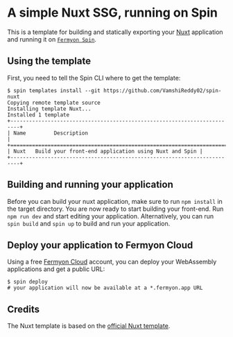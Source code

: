 # A simple Nuxt SSG, running on Spin

This is a template for building and statically exporting your
[Nuxt](https://nuxt.com/) application and running it on
[`Fermyon Spin`](https://developer.fermyon.com/spin).

## Using the template

First, you need to tell the Spin CLI where to get the template:

```console
$ spin templates install --git https://github.com/VamshiReddy02/spin-nuxt
Copying remote template source
Installing template Nuxt...
Installed 1 template
+-------------------------------------------------------------------------+
| Name         Description                                                |
+=========================================================================+
| Nuxt   Build your front-end application using Nuxt and Spin |
+-------------------------------------------------------------------------+
```


## Building and running your application

Before you can build your nuxt application, make sure to run `npm install` in
the target directory. You are now ready to start building your front-end. Run
`npm run dev` and start editing your application. Alternatively, you can run
`spin build` and `spin up` to build and run your application.


## Deploy your application to Fermyon Cloud

Using a free [Fermyon Cloud](https://cloud.fermyon.com) account, you can deploy
your WebAssembly applications and get a public URL:

```console
$ spin deploy
# your application will now be available at a *.fermyon.app URL
```

## Credits

The Nuxt template is based on the
[official Nuxt template](https://nuxt.com/docs/getting-started/introduction).

